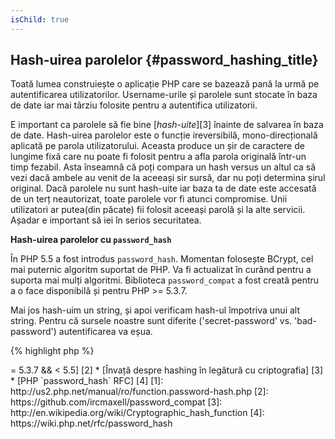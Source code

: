 ```yaml
---
isChild: true
---
```


## Hash-uirea parolelor {#password_hashing_title}

Toată lumea construiește o aplicație PHP care se bazează pană la urmă pe autentificarea
utilizatorilor. Username-urile și parolele sunt stocate în baza de date iar mai
târziu folosite pentru a autentifica utilizatorii.

E important ca parolele să fie bine [_hash-uite_][3] înainte de salvarea în baza de date.
Hash-uirea parolelor este o funcție ireversibilă, mono-direcțională aplicată pe parola
utilizatorului. Aceasta produce un șir de caractere de lungime fixă care nu poate fi
folosit pentru a afla parola originală într-un timp fezabil. Asta înseamnă că poți compara
un hash versus un altul ca să vezi dacă ambele au venit de la aceeași sir sursă, dar nu
poți determina șirul original. Dacă parolele nu sunt hash-uite iar baza ta de date
este accesată de un terț neautorizat, toate parolele vor fi atunci compromise.
Unii utilizatori ar putea(din păcate) fii folosit aceeași parolă și la alte servicii.
Așadar e important să iei în serios securitatea.

**Hash-uirea parolelor cu `password_hash`**

În PHP 5.5 a fost introdus `password_hash`. Momentan folosește BCrypt, cel mai puternic
algoritm suportat de PHP. Va fi actualizat în curând pentru a suporta mai mulți algoritmi.
Biblioteca `password_compat` a fost creată pentru a o face disponibilă și pentru PHP >= 5.3.7.

Mai jos hash-uim un string, și apoi verificam hash-ul împotriva unui alt string.
Pentru că sursele noastre sunt diferite ('secret-password' vs. 'bad-password')
autentificarea va eșua.

{% highlight php %}
<?php

require 'password.php';

$passwordHash = password_hash('secret-password', PASSWORD_DEFAULT);

if (password_verify('bad-password', $passwordHash)) {
    // Correct Password
} else {
    // Wrong password
}
{% endhighlight %}



* [Învață despre `password_hash`] [1]
* [`password_compat` pentru PHP  >= 5.3.7 && < 5.5] [2]
* [Învață despre hashing în legătură cu criptografia] [3]
* [PHP `password_hash` RFC] [4]

[1]: http://us2.php.net/manual/ro/function.password-hash.php
[2]: https://github.com/ircmaxell/password_compat
[3]: http://en.wikipedia.org/wiki/Cryptographic_hash_function
[4]: https://wiki.php.net/rfc/password_hash